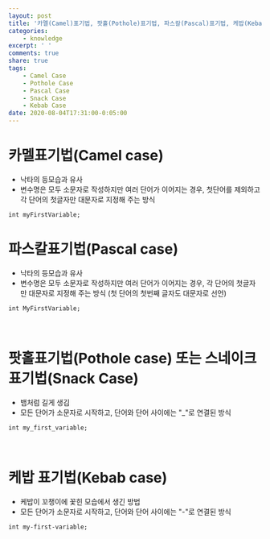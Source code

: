 ```yaml
---
layout: post
title: '카멜(Camel)표기법, 팟홀(Pothole)표기법, 파스칼(Pascal)표기법, 케밥(Kebab)표기법'
categories:
    - knowledge
excerpt: ' '
comments: true
share: true
tags:
    - Camel Case
    - Pothole Case
    - Pascal Case
    - Snack Case
    - Kebab Case
date: 2020-08-04T17:31:00-0:05:00
---
```


# 카멜표기법(Camel case)

- 낙타의 등모습과 유사
- 변수명은 모두 소문자로 작성하지만 여러 단어가 이어지는 경우, 첫단어를 제외하고 각 단어의 첫글자만 대문자로 지정해 주는 방식
```
int myFirstVariable;
```

# 파스칼표기법(Pascal case)

- 낙타의 등모습과 유사
- 변수명은 모두 소문자로 작성하지만 여러 단어가 이어지는 경우, 각 단어의 첫글자만 대문자로 지정해 주는 방식 (첫 단어의 첫번째 글자도 대문자로 선언)
```
int MyFirstVariable;
```
​
# 팟홀표기법(Pothole case) 또는 스네이크 표기법(Snack Case)

- 뱀처럼 길게 생김
- 모든 단어가 소문자로 시작하고, 단어와 단어 사이에는 "_"로 연결된 방식
```
int my_first_variable;
```
​
# 케밥 표기법(Kebab case)

- 케밥이 꼬챙이에 꽃힌 모습에서 생긴 방법
- 모든 단어가 소문자로 시작하고, 단어와 단어 사이에는 "-"로 연결된 방식
```
int my-first-variable;
```